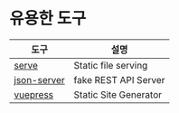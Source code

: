 # 유용한 도구


| 도구 | 설명 |
|-------|---------|
| [serve](https://github.com/zeit/serve) | Static file serving |
| [json-server](https://github.com/typicode/json-server) | fake REST API Server |
| [vuepress](https://vuepress.vuejs.org/) | Static Site Generator |
